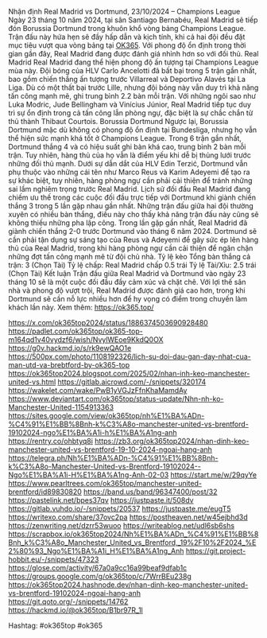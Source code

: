 Nhận định Real Madrid vs Dortmund, 23/10/2024 – Champions League
Ngày 23 tháng 10 năm 2024, tại sân Santiago Bernabéu, Real Madrid sẽ tiếp đón Borussia Dortmund trong khuôn khổ vòng bảng Champions League. Trận đấu này hứa hẹn sẽ đầy hấp dẫn và kịch tính, khi cả hai đội đều đặt mục tiêu vượt qua vòng bảng tại [OK365](https://ok365.top/). Với phong độ ổn định trong thời gian gần đây, Real Madrid đang được đánh giá nhỉnh hơn so với đối thủ.
Real Madrid
Real Madrid đang thể hiện phong độ ấn tượng tại Champions League mùa này. Đội bóng của HLV Carlo Ancelotti đã bất bại trong 5 trận gần nhất, bao gồm chiến thắng ấn tượng trước Villarreal và Deportivo Alavés tại La Liga. Dù có một thất bại trước Lille, nhưng đội bóng này vẫn duy trì khả năng tấn công mạnh mẽ, ghi trung bình 2.2 bàn mỗi trận. Với những ngôi sao như Luka Modric, Jude Bellingham và Vinícius Júnior, Real Madrid tiếp tục duy trì sự ổn định trong cả tấn công lẫn phòng ngự, đặc biệt là sự chắc chắn từ thủ thành Thibaut Courtois.
Borussia Dortmund
Ngược lại, Borussia Dortmund mặc dù không có phong độ ổn định tại Bundesliga, nhưng họ vẫn thể hiện sức mạnh khá tốt ở Champions League. Trong 6 trận gần nhất, Dortmund thắng 4 và có hiệu suất ghi bàn khá cao, trung bình 2 bàn mỗi trận. Tuy nhiên, hàng thủ của họ vẫn là điểm yếu khi dễ bị thủng lưới trước những đối thủ mạnh. Dưới sự dẫn dắt của HLV Edin Terzić, Dortmund vẫn phụ thuộc vào những cái tên như Marco Reus và Karim Adeyemi để tạo ra sự khác biệt, tuy nhiên, hàng phòng ngự cần phải cải thiện để tránh những sai lầm nghiêm trọng trước Real Madrid.
Lịch sử đối đầu
Real Madrid đang chiếm ưu thế trong các cuộc đối đầu trực tiếp với Dortmund khi giành chiến thắng 3 trong 5 lần gặp nhau gần nhất. Những trận đấu giữa hai đội thường xuyên có nhiều bàn thắng, điều này cho thấy khả năng trận đấu này cũng sẽ không thiếu những pha lập công. Trong lần gặp gần nhất, Real Madrid đã giành chiến thắng 2-0 trước Dortmund vào tháng 6 năm 2024.
Dortmund sẽ cần phải tận dụng sự sáng tạo của Reus và Adeyemi để gây sức ép lên hàng thủ của Real Madrid, trong khi hàng phòng ngự cần cải thiện để ngăn chặn những đợt tấn công mạnh mẽ từ đội chủ nhà.
Tỷ lệ kèo
Tổng bàn thắng cả trận: 3 (Chọn Tài)
Tỷ lệ chấp: Real Madrid chấp 0.5 trái
Tỷ lệ Tài/Xỉu: 2.5 trái (Chọn Tài)
Kết luận
Trận đấu giữa Real Madrid và Dortmund vào ngày 23 tháng 10 sẽ là một cuộc đối đầu đầy cảm xúc và chặt chẽ. Với lợi thế sân nhà và phong độ vượt trội, Real Madrid được đánh giá cao hơn, trong khi Dortmund sẽ cần nỗ lực nhiều hơn để hy vọng có điểm trong chuyến làm khách lần này.
Xem thêm: https://ok365.top/

https://x.com/ok365top2024/status/1886374503690928480
https://padlet.com/ok365top/ok365-top-m164qd1v40vydzf6/wish/NvylWEoe9KkdQ0OX
https://g0v.hackmd.io/s/rk9ewQAO1e
https://500px.com/photo/1108192326/lich-su-doi-dau-gan-day-nhat-cua-man-utd-va-brebtford-by-ok365-top
https://ok365top2024.blogspot.com/2025/02/nhan-inh-keo-manchester-united-vs.html
https://gitlab.aicrowd.com/-/snippets/320174
https://wakelet.com/wake/PwB1yVGJzFfnKhaMamdAy
https://www.deviantart.com/ok365top/status-update/Nhn-nh-ko-Manchester-United-1154913363
https://sites.google.com/view/ok365top/nh%E1%BA%ADn-%C4%91%E1%BB%8Bnh-k%C3%A8o-manchester-united-vs-brentford-19102024-ngo%E1%BA%A1i-h%E1%BA%A1ng-anh
https://rentry.co/ohbtyq8i
https://zb3.org/ok365top2024/nhan-dinh-keo-manchester-united-vs-brentford-19-10-2024-ngoai-hang-anh
https://telegra.ph/Nh%E1%BA%ADn-%C4%91%E1%BB%8Bnh-k%C3%A8o-Manchester-United-vs-Brentford-19102024--Ngo%E1%BA%A1i-H%E1%BA%A1ng-Anh-02-03
https://start.me/w/29qyYe
https://www.pearltrees.com/ok365top/manchester-united-brentford/id89830820
https://band.us/band/96347400/post/32
https://pastelink.net/bpes37qv
https://justpaste.it/508dv
https://gitlab.vuhdo.io/-/snippets/20537
https://justpaste.me/eugT5
https://writexo.com/share/37ovc2pa
https://postheaven.net/w45ejbhd3d
https://zenwriting.net/dzrr53wuoo
https://writeablog.net/udl6sb6shs
https://scrapbox.io/ok365top2024/Nh%E1%BA%ADn_%C4%91%E1%BB%8Bnh_k%C3%A8o_Manchester_United_vs_Brentford,_19%2F10%2F2024_%E2%80%93_Ngo%E1%BA%A1i_H%E1%BA%A1ng_Anh
https://git.project-hobbit.eu/-/snippets/47323
https://glose.com/activity/67a0a9cc16a99beaf9dfab1c
https://groups.google.com/g/ok365top/c/7WrrBEu238g
https://ok365top2024.hashnode.dev/nhan-dinh-keo-manchester-united-vs-brentford-19102024-ngoai-hang-anh
https://git.qoto.org/-/snippets/14762
https://hackmd.io/@ok365top/B1br97R_1l

Hashtag: #ok365top #ok365
